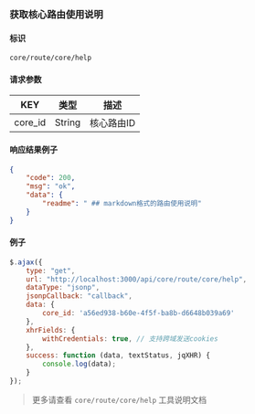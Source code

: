 
### 获取核心路由使用说明

#### 标识

`core/route/core/help`

#### 请求参数

| KEY     | 类型   | 描述       |
| ------- | ------ | ---------- |
| core_id | String | 核心路由ID |

#### 响应结果例子

```json
{
	"code": 200,
	"msg": "ok",
	"data": {
		"readme": " ## markdown格式的路由使用说明"
	}
}

```

#### 例子

```javascript
$.ajax({
	type: "get",
	url: "http://localhost:3000/api/core/route/core/help",
	dataType: "jsonp",
	jsonpCallback: "callback",
	data: {
		core_id: 'a56ed938-b60e-4f5f-ba8b-d6648b039a69'
	},
	xhrFields: {
		withCredentials: true, // 支持跨域发送cookies
	},
	success: function (data, textStatus, jqXHR) {
		console.log(data);
	}
});
```

> 更多请查看 `core/route/core/help` 工具说明文档